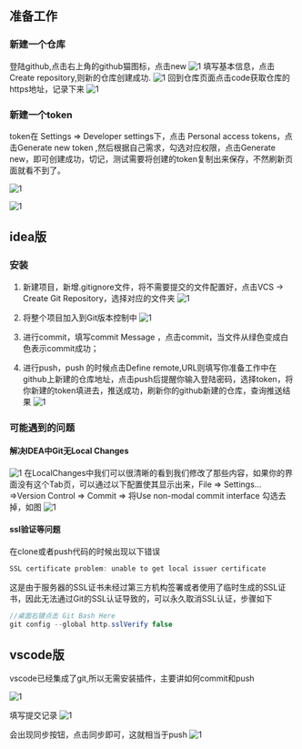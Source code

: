 
## 准备工作

### 新建一个仓库

登陆github,点击右上角的github猫图标，点击new
![1](https://gitee.com/CX330YJ/imgs/raw/master/imgs/20220409175326.png)
填写基本信息，点击Create repository,则新的仓库创建成功.
![1](https://gitee.com/CX330YJ/imgs/raw/master/imgs/20220409175644.png)
回到仓库页面点击code获取仓库的https地址，记录下来
![1](https://gitee.com/CX330YJ/imgs/raw/master/imgs/20220409183330.png)

### 新建一个token

token在 Settings => Developer settings下，点击 Personal access tokens，点击Generate new token ,然后根据自己需求，勾选对应权限，点击Generate new，即可创建成功，切记，测试需要将创建的token复制出来保存，不然刷新页面就看不到了。

![1](https://gitee.com/CX330YJ/imgs/raw/master/imgs/20220409175927.png)

![1](https://gitee.com/CX330YJ/imgs/raw/master/imgs/20220409180212.png)

## idea版

### 安装

1. 新建项目，新增.gitignore文件，将不需要提交的文件配置好，点击VCS -> Create Git Repository，选择对应的文件夹
![1](https://gitee.com/CX330YJ/imgs/raw/master/imgs/20220409181947.png)

2. 将整个项目加入到Git版本控制中
![1](https://gitee.com/CX330YJ/imgs/raw/master/imgs/20220409182231.png)

3. 进行commit，填写commit Message ，点击commit，当文件从绿色变成白色表示commit成功；

4. 进行push，push 的时候点击Define remote,URL则填写你准备工作中在github上新建的仓库地址，点击push后提醒你输入登陆密码，选择token，将你新建的token填进去，推送成功，刷新你的github新建的仓库，查询推送结果
![1](https://gitee.com/CX330YJ/imgs/raw/master/imgs/20220409183051.png)

### 可能遇到的问题

#### 解决IDEA中Git无Local Changes

![1](https://gitee.com/CX330YJ/imgs/raw/master/imgs/2022-01-15-15-47-09.png)
 在LocalChanges中我们可以很清晰的看到我们修改了那些内容，如果你的界面没有这个Tab页，可以通过以下配置使其显示出来，File => Settings... =>Version Control => Commit => 将Use non-modal commit interface 勾选去掉，如图
![1](https://gitee.com/CX330YJ/imgs/raw/master/imgs/2022-01-15-15-48-29.png)

#### ssl验证等问题
  
 在clone或者push代码的时候出现以下错误

 ```java
SSL certificate problem: unable to get local issuer certificate
 ```

 这是由于服务器的SSL证书未经过第三方机构签署或者使用了临时生成的SSL证书，因此无法通过Git的SSL认证导致的，可以永久取消SSL认证，步骤如下

 ```java
 //桌面右键点击 Git Bash Here
 git config --global http.sslVerify false
 ```

## vscode版

vscode已经集成了git,所以无需安装插件，主要讲如何commit和push

![1](https://gitee.com/CX330YJ/imgs/raw/master/imgs/20220409184318.png)

填写提交记录
![1](https://gitee.com/CX330YJ/imgs/raw/master/imgs/20220410200340.png)

会出现同步按钮，点击同步即可，这就相当于push
![1](https://gitee.com/CX330YJ/imgs/raw/master/imgs/20220409184415.png)
